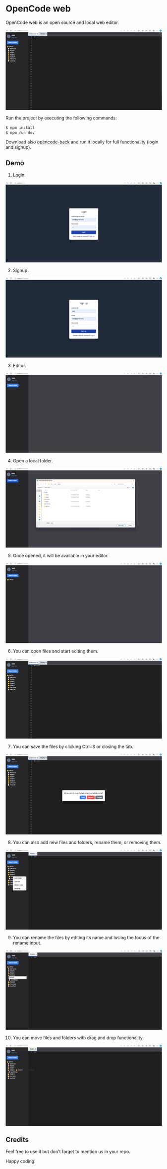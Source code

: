 # OpenCode web

OpenCode web is an open source and local web editor.

![alt text](docs/editor-4.png)

Run the project by executing the following commands:

```console
$ npm install
$ npm run dev
```

Download also [opencode-back](https://github.com/javierhersan/opencode-back) and run it locally for full functionality (login and signup).

## Demo

1. Login.

![alt text](docs/login.png)

2. Signup.

![alt text](docs/signup.png)

3. Editor.

![alt text](docs/editor-1.png)

4. Open a local folder.

![alt text](docs/editor-2.png)

5. Once opened, it will be available in your editor.

![alt text](docs/editor-3.png)

6. You can open files and start editing them.

![alt text](docs/editor-4.png)

7. You can save the files by clicking Ctrl+S or closing the tab.

![alt text](docs/editor-5.png)

8. You can also add new files and folders, rename them, or removing them.

![alt text](docs/editor-6.png)

9. You can rename the files by editing its name and losing the focus of the rename input.

![alt text](docs/editor-7.png)

10. You can move files and folders with drag and drop functionality.

![alt text](docs/editor-8.png)

## Credits

Feel free to use it but don't forget to mention us in your repo.

Happy coding!
